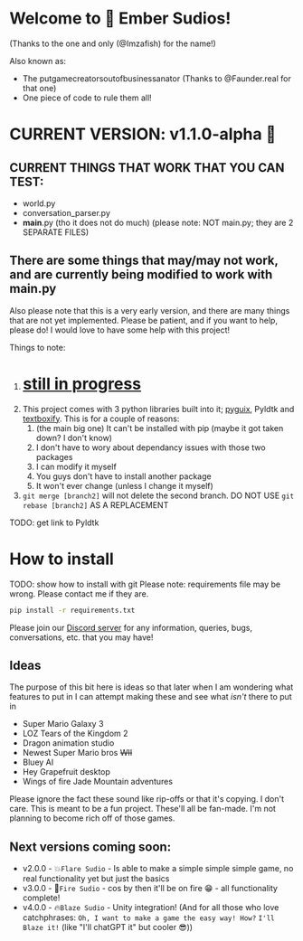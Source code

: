 # Welcome to 🔶 Ember Sudios!
(Thanks to the one and only (@Imzafish) for the name!)

Also known as:
 - The putgamecreatorsoutofbusinessanator (Thanks to @Faunder.real for that one)
 - One piece of code to rule them all!

# CURRENT VERSION: v1.1.0-alpha 🔶

## CURRENT THINGS THAT WORK THAT YOU CAN TEST:
 - world.py
 - conversation_parser.py
 - __main__.py (tho it does not do much) (please note: NOT main.py; they are 2 SEPARATE FILES)
## There are some things that may/may not work, and are currently being modified to work with __main__.py

Also please note that this is a very early version, and there are many things that are not yet implemented. Please be patient, and if you want to help, please do! I would love to have some help with this project!

Things to note:
1. # **<u>still in progress</u>**
5. This project comes with 3 python libraries built into it; [pyguix](https://github.com/DarthData410/PyGames-pyguix), Pyldtk and [textboxify](https://github.com/hnrkcode/TextBoxify/tree/master). This is for a couple of reasons:
    1. (the main big one) It can't be installed with pip (maybe it got taken down? I don't know)
    2. I don't have to wory about dependancy issues with those two packages
    3. I can modify it myself
    4. You guys don't have to install another package
    5. It won't ever change (unless I change it myself)
6. `git merge [branch2]` will not delete the second branch. DO NOT USE `git rebase [branch2]` AS A REPLACEMENT

TODO: get link to Pyldtk

# How to install
TODO: show how to install with git
Please note: requirements file may be wrong. Please contact me if they are.
```bash
pip install -r requirements.txt
```

Please join our [Discord server](https://discord.gg/9zrGKtF6Cs) for any information, queries, bugs, conversations, etc. that you may have!

## Ideas
The purpose of this bit here is ideas so that later when I am wondering what features to put in I can attempt making these and see what *isn't* there to put in
 - Super Mario Galaxy 3
 - LOZ Tears of the Kingdom 2
 - Dragon animation studio
 - Newest Super Mario bros ~~WII~~
 - Bluey AI
 - Hey Grapefruit desktop
 - Wings of fire Jade Mountain adventures

Please ignore the fact these sound like rip-offs or that it's copying. I don't care. This is meant to be a fun project. These'll all be fan-made. I'm not planning to become rich off of those games. 

## Next versions coming soon:
 - v2.0.0 - 💥`Flare Sudio` - Is able to make a simple simple simple game, no real functionality yet but just the basics
 - v3.0.0 - 🌋`Fire Sudio` - cos by then it'll be on fire 😁 - all functionality complete!
 - v4.0.0 - 🔥`Blaze Sudio` - Unity integration! (And for all those who love catchphrases: `Oh, I want to make a game the easy way! How?` `I'll Blaze it!` (like "I'll chatGPT it" but cooler 😎))
